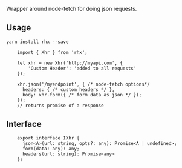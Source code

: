 
Wrapper around node-fetch for doing json requests.

## Usage


`yarn install rhx --save`

```
    import { Xhr } from 'rhx';

    let xhr = new Xhr('http://myapi.com', {
        'Custom Header': 'added to all requests'
    });

    xhr.json('/myendpoint', { /* node-fetch options*/
      headers: { /* custom headers */ },
      body: xhr.form({ /* form data as json */ });
    });
    // returns promise of a response

```
    
## Interface

```
    export interface IXhr {
      json<A>(url: string, opts?: any): Promise<A | undefined>;
      form(data: any): any;
      headers(url: string): Promise<any>
    };

```

